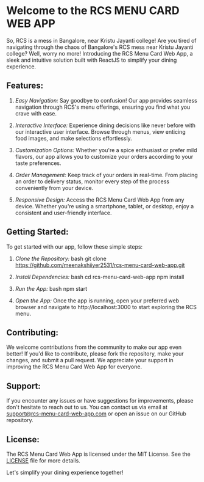 # Welcome to the RCS MENU CARD WEB APP
So, RCS is a mess in Bangalore, near Kristu Jayanti college!
Are you tired of navigating through the chaos of Bangalore's RCS mess near Kristu Jayanti college? Well, worry no more! Introducing the RCS Menu Card Web App, a sleek and intuitive solution built with ReactJS to simplify your dining experience.

## Features:

1. *Easy Navigation:* Say goodbye to confusion! Our app provides seamless navigation through RCS's menu offerings, ensuring you find what you crave with ease.

2. *Interactive Interface:* Experience dining decisions like never before with our interactive user interface. Browse through menus, view enticing food images, and make selections effortlessly.

3. *Customization Options:* Whether you're a spice enthusiast or prefer mild flavors, our app allows you to customize your orders according to your taste preferences.

4. *Order Management:* Keep track of your orders in real-time. From placing an order to delivery status, monitor every step of the process conveniently from your device.

5. *Responsive Design:* Access the RCS Menu Card Web App from any device. Whether you're using a smartphone, tablet, or desktop, enjoy a consistent and user-friendly interface.

## Getting Started:

To get started with our app, follow these simple steps:

1. *Clone the Repository:*
   bash
   git clone https://github.com/meenakshiiyer2531/rcs-menu-card-web-app.git
   

2. *Install Dependencies:*
   bash
   cd rcs-menu-card-web-app
   npm install
   

3. *Run the App:*
   bash
   npm start
   

4. *Open the App:*
   Once the app is running, open your preferred web browser and navigate to http://localhost:3000 to start exploring the RCS menu.

## Contributing:

We welcome contributions from the community to make our app even better! If you'd like to contribute, please fork the repository, make your changes, and submit a pull request. We appreciate your support in improving the RCS Menu Card Web App for everyone.

## Support:

If you encounter any issues or have suggestions for improvements, please don't hesitate to reach out to us. You can contact us via email at support@rcs-menu-card-web-app.com or open an issue on our GitHub repository.

## License:

The RCS Menu Card Web App is licensed under the MIT License. See the [LICENSE](LICENSE) file for more details.

Let's simplify your dining experience together!
